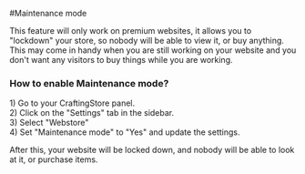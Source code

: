 #Maintenance mode

This feature will only work on premium websites, it allows you to "lockdown" your store, so nobody will be able to view it, or buy anything. This may come in handy when you are still working on your website and you don't want any visitors to buy things while you are working.

  
### How to enable Maintenance mode?
1\) Go to your CraftingStore panel.   
2\) Click on the "Settings" tab in the sidebar.  
3\) Select "Webstore"  
4\) Set "Maintenance mode" to "Yes" and update the settings.   
  
After this, your website will be locked down, and nobody will be able to look at it, or purchase items.